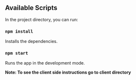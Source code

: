 ## Available Scripts

In the project directory, you can run:

### `npm install`

Installs the dependencies.<br>

### `npm start`

Runs the app in the development mode.<br>

**Note: To see the client side instructions go to client directory**
